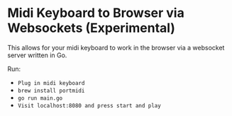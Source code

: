 # Midi Keyboard to Browser via Websockets (Experimental)

This allows for your midi keyboard to work in the browser via a websocket server written in Go.

Run:

* `Plug in midi keyboard`
* `brew install portmidi`
* `go run main.go`
* `Visit localhost:8080 and press start and play`

